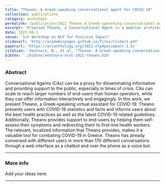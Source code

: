 ```yaml
---
title: "Theano: A Greek-speaking conversational agent for COVID-19"
collection: publications
category: workshops
permalink: /publication/2021_Theano_A_Greek-spearking-conversational-agent-for-COVID-19
excerpt: 'Proposed Theano, a Conversational Agent in a modular architecture to provide with accurate information about COVID-19. Leveraged Rasa framework and provided evidence that if Agents propose relevant questions we can increase user engagement.'
date: 2021-08-1
venue: '1st Workshop on NLP for Positive Impact'
slidesurl: 'http://academicpages.github.io/files/slides1.pdf'
paperurl: 'https://aclanthology.org/2021.nlp4posimpact-1.5/'
citation: 'Ventoura, N., et al, "Theano: A Greek-speaking conversational agent for COVID-19," in Proceedings of the 1st Workshop on NLP for Positive Impact, 2021, pp. 36–46.'
bibtex: './bibtex/ventoura-etal-2021-theano.bib'
---
```

### Abstract

Conversational Agents (CAs) can be a proxy for disseminating information and providing support to the public, especially in times of crisis. CAs can scale to reach larger numbers of end-users than human operators, while they can offer information interactively and engagingly. In this work, we present Theano, a Greek-speaking virtual assistant for COVID-19. Theano presents users with COVID-19 statistics and facts and informs users about the best health practices as well as the latest COVID-19 related guidelines. Additionally, Theano provides support to end-users by helping them self-assess their symptoms and redirecting them to first-line health workers. The relevant, localized information that Theano provides, makes it a valuable tool for combating COVID-19 in Greece. Theano has already conversed with different users in more than 170 different conversations through a web interface as a chatbot and over the phone as a voice bot.

---
### More info
Add your ideas here.

---